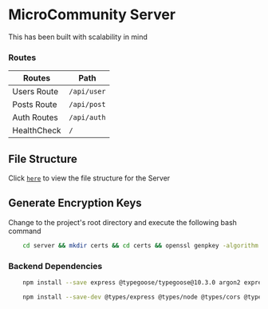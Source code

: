 # MicroCommunity Server

This has been built with scalability in mind

### Routes

| Routes      | Path        |
| ----------- | ----------- |
| Users Route | `/api/user` |
| Posts Route | `/api/post` |
| Auth Routes | `/api/auth` |
| HealthCheck | `/`         |

## File Structure

Click [`here`](./FileStructure.md) to view the file structure for the Server

## Generate Encryption Keys

Change to the project's root directory and execute the following bash command

```bash
    cd server && mkdir certs && cd certs && openssl genpkey -algorithm RSA -out private_key.pem -pkeyopt rsa_keygen_bits:4096 && openssl rsa -in private_key.pem -pubout -out public_key.pem
```

### Backend Dependencies

```bash
    npm install --save express @typegoose/typegoose@10.3.0 argon2 express@4.18.2 zod zod-express-middleware cors dotenv helmet http-status-codes jsonwebtoken lodash cookie-parser pino multer
```

```bash
    npm install --save-dev @types/express @types/node @types/cors @types/jsonwebtoken @types/lodash pino-pretty @types/cookie-parser ts-node-dev typescript @types/multer
```
